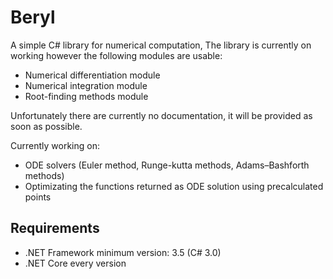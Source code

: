 # Beryl
A simple C# library for numerical computation, The library is currently on working however the following modules are usable:
* Numerical differentiation module
* Numerical integration module
* Root-finding methods module

Unfortunately there are currently no documentation, it will be provided as soon as possible.

Currently working on:
* ODE solvers (Euler method, Runge-kutta methods, Adams–Bashforth methods)
* Optimizating the functions returned as ODE solution using precalculated points 

## Requirements
* .NET Framework minimum version: 3.5 (C# 3.0)
* .NET Core every version
